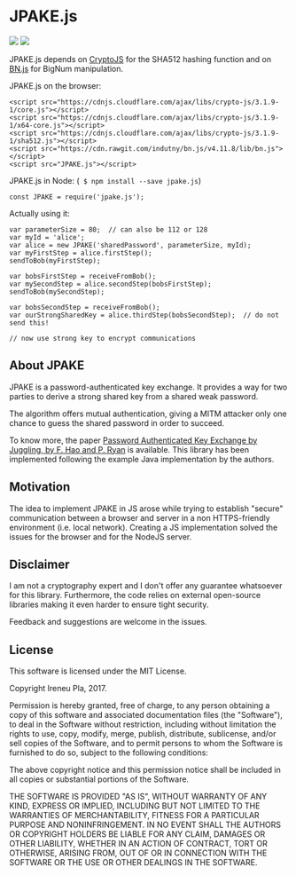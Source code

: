 # JPAKE.js

![](https://img.shields.io/npm/v/jpake.js.svg)
![](https://img.shields.io/npm/l/jpake.js.svg)

JPAKE.js depends on [CryptoJS](https://code.google.com/archive/p/crypto-js/) for the SHA512 hashing function and on [BN.js](https://github.com/indutny/bn.js) for BigNum manipulation.

JPAKE.js on the browser:
```
<script src="https://cdnjs.cloudflare.com/ajax/libs/crypto-js/3.1.9-1/core.js"></script>
<script src="https://cdnjs.cloudflare.com/ajax/libs/crypto-js/3.1.9-1/x64-core.js"></script>
<script src="https://cdnjs.cloudflare.com/ajax/libs/crypto-js/3.1.9-1/sha512.js"></script>
<script src="https://cdn.rawgit.com/indutny/bn.js/v4.11.8/lib/bn.js"></script>
<script src="JPAKE.js"></script>
```

JPAKE.js in Node: (` $ npm install --save jpake.js`)

```
const JPAKE = require('jpake.js');
```

Actually using it:

```
var parameterSize = 80;  // can also be 112 or 128
var myId = 'alice';
var alice = new JPAKE('sharedPassword', parameterSize, myId);
var myFirstStep = alice.firstStep();
sendToBob(myFirstStep);

var bobsFirstStep = receiveFromBob();
var mySecondStep = alice.secondStep(bobsFirstStep);
sendToBob(mySecondStep);

var bobsSecondStep = receiveFromBob();
var ourStrongSharedKey = alice.thirdStep(bobsSecondStep);  // do not send this!

// now use strong key to encrypt communications
```

## About JPAKE

JPAKE is a password-authenticated key exchange.
It provides a way for two parties to derive a strong shared key from a shared weak password.

The algorithm offers mutual authentication, giving a MITM attacker only one chance to guess the shared password in order to succeed.

To know more, the paper [Password Authenticated Key Exchange by Juggling, by F. Hao and P. Ryan](http://grouper.ieee.org/groups/1363/Research/contributions/hao-ryan-2008.pdf) is available.
This library has been implemented following the example Java implementation by the authors.

## Motivation

The idea to implement JPAKE in JS arose while trying to establish "secure" communication between a browser and server in a non HTTPS-friendly environment (i.e. local network).
Creating a JS implementation solved the issues for the browser and for the NodeJS server.

## Disclaimer

I am not a cryptography expert and I don't offer any guarantee whatsoever for this library.
Furthermore, the code relies on external open-source libraries making it even harder to ensure tight security.

Feedback and suggestions are welcome in the issues.

## License

This software is licensed under the MIT License.

Copyright Ireneu Pla, 2017.

Permission is hereby granted, free of charge, to any person obtaining a copy of this software and associated documentation files (the "Software"), to deal in the Software without restriction, including without limitation the rights to use, copy, modify, merge, publish, distribute, sublicense, and/or sell copies of the Software, and to permit persons to whom the Software is furnished to do so, subject to the following conditions:

The above copyright notice and this permission notice shall be included in all copies or substantial portions of the Software.

THE SOFTWARE IS PROVIDED "AS IS", WITHOUT WARRANTY OF ANY KIND, EXPRESS OR IMPLIED, INCLUDING BUT NOT LIMITED TO THE WARRANTIES OF MERCHANTABILITY, FITNESS FOR A PARTICULAR PURPOSE AND NONINFRINGEMENT. IN NO EVENT SHALL THE AUTHORS OR COPYRIGHT HOLDERS BE LIABLE FOR ANY CLAIM, DAMAGES OR OTHER LIABILITY, WHETHER IN AN ACTION OF CONTRACT, TORT OR OTHERWISE, ARISING FROM, OUT OF OR IN CONNECTION WITH THE SOFTWARE OR THE USE OR OTHER DEALINGS IN THE SOFTWARE.
